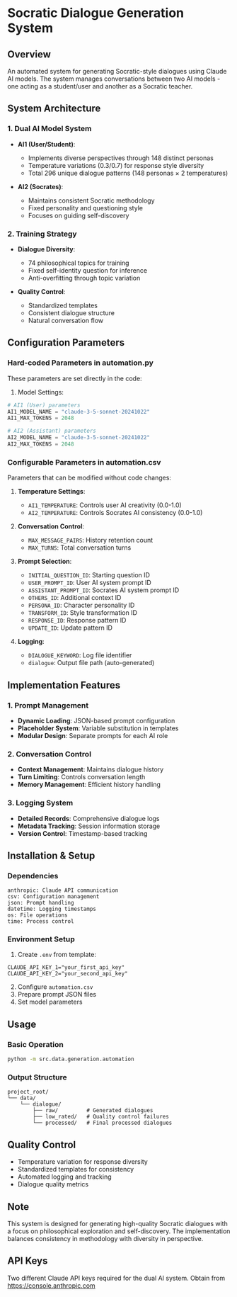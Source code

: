 # Socratic Dialogue Generation System

## Overview
An automated system for generating Socratic-style dialogues using Claude AI models. The system manages conversations between two AI models - one acting as a student/user and another as a Socratic teacher.

## System Architecture

### 1. Dual AI Model System
- **AI1 (User/Student)**:
  - Implements diverse perspectives through 148 distinct personas
  - Temperature variations (0.3/0.7) for response style diversity
  - Total 296 unique dialogue patterns (148 personas × 2 temperatures)

- **AI2 (Socrates)**:
  - Maintains consistent Socratic methodology
  - Fixed personality and questioning style
  - Focuses on guiding self-discovery

### 2. Training Strategy
- **Dialogue Diversity**:
  - 74 philosophical topics for training
  - Fixed self-identity question for inference
  - Anti-overfitting through topic variation

- **Quality Control**:
  - Standardized templates
  - Consistent dialogue structure
  - Natural conversation flow

## Configuration Parameters

### Hard-coded Parameters in automation.py
These parameters are set directly in the code:

1. Model Settings:
```python
# AI1 (User) parameters
AI1_MODEL_NAME = "claude-3-5-sonnet-20241022"
AI1_MAX_TOKENS = 2048

# AI2 (Assistant) parameters
AI2_MODEL_NAME = "claude-3-5-sonnet-20241022"
AI2_MAX_TOKENS = 2048
```

### Configurable Parameters in automation.csv
Parameters that can be modified without code changes:

1. **Temperature Settings**:
   - `AI1_TEMPERATURE`: Controls user AI creativity (0.0-1.0)
   - `AI2_TEMPERATURE`: Controls Socrates AI consistency (0.0-1.0)

2. **Conversation Control**:
   - `MAX_MESSAGE_PAIRS`: History retention count
   - `MAX_TURNS`: Total conversation turns

3. **Prompt Selection**:
   - `INITIAL_QUESTION_ID`: Starting question ID
   - `USER_PROMPT_ID`: User AI system prompt ID
   - `ASSISTANT_PROMPT_ID`: Socrates AI system prompt ID
   - `OTHERS_ID`: Additional context ID
   - `PERSONA_ID`: Character personality ID
   - `TRANSFORM_ID`: Style transformation ID
   - `RESPONSE_ID`: Response pattern ID
   - `UPDATE_ID`: Update pattern ID

4. **Logging**:
   - `DIALOGUE_KEYWORD`: Log file identifier
   - `dialogue`: Output file path (auto-generated)

## Implementation Features

### 1. Prompt Management
- **Dynamic Loading**: JSON-based prompt configuration
- **Placeholder System**: Variable substitution in templates
- **Modular Design**: Separate prompts for each AI role

### 2. Conversation Control
- **Context Management**: Maintains dialogue history
- **Turn Limiting**: Controls conversation length
- **Memory Management**: Efficient history handling

### 3. Logging System
- **Detailed Records**: Comprehensive dialogue logs
- **Metadata Tracking**: Session information storage
- **Version Control**: Timestamp-based tracking

## Installation & Setup

### Dependencies
```
anthropic: Claude API communication
csv: Configuration management
json: Prompt handling
datetime: Logging timestamps
os: File operations
time: Process control
```

### Environment Setup
1. Create `.env` from template:
```env
CLAUDE_API_KEY_1="your_first_api_key"
CLAUDE_API_KEY_2="your_second_api_key"
```

2. Configure `automation.csv`
3. Prepare prompt JSON files
4. Set model parameters

## Usage

### Basic Operation
```bash
python -m src.data.generation.automation
```

### Output Structure
```
project_root/
└── data/
    └── dialogue/
        ├── raw/         # Generated dialogues
        ├── low_rated/   # Quality control failures
        └── processed/   # Final processed dialogues
```

## Quality Control
- Temperature variation for response diversity
- Standardized templates for consistency
- Automated logging and tracking
- Dialogue quality metrics

## Note
This system is designed for generating high-quality Socratic dialogues with a focus on philosophical exploration and self-discovery. The implementation balances consistency in methodology with diversity in perspective.

## API Keys
Two different Claude API keys required for the dual AI system. Obtain from https://console.anthropic.com 